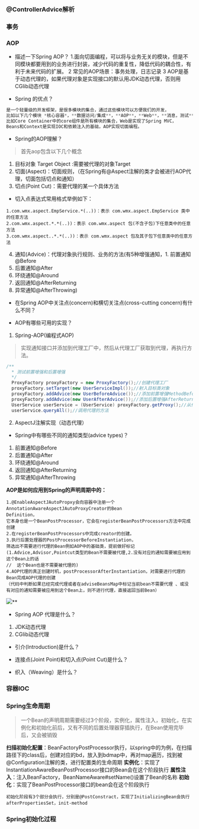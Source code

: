 ### @ControllerAdvice解析

### 事务
### AOP
- 描述一下Spring AOP？
1.面向切面编程，可以将与业务无关的模块，但是不同模块都要用到的业务进行封装，减少代码的重复性，降低代码的耦合性，有利于未来代码的扩展。
2 常见的AOP场景：事务处理，日志记录
3 AOP是基于动态代理的，如果代理对象是实现接口的默认用JDK动态代理，否则用CGlib动态代理



- Spring 的优点？
~~~java
是一个轻量级的开发框架，是很多模块的集合，通过这些模块可以方便我们的开发，
比如以下几个模块 *核心容器*，**数据访问/集成**，**AOP**，**Web**，**消息，测试**...
比如Core Container中的core组件是所有模块的集合，Web是实现了Spring MVC，
Beans和Context是实现IOC和依赖注入的基础，AOP实现切面编程。
~~~

- Spring的AOP理解？
> 首先aop包含以下几个概念
 1. 目标对象 Target Object :需要被代理的对象Target
 2. 切面(Aspect)：切面规则，（在Spring有@Aspect注解的类才会被进行AOP代理，切面包括切点和通知）
 3. 切点(Point Cut)：需要代理的某一个具体方法
- 切入点表达式常用格式举例如下：
~~~
1.com.wmx.aspect.EmpService.*(..))：表示 com.wmx.aspect.EmpService 类中的任意方法
2.com.wmx.aspect.*.*(..))：表示 com.wmx.aspect 包(不含子包)下任意类中的任意方法
3.com.wmx.aspect..*.*(..))：表示 com.wmx.aspect 包及其子包下任意类中的任意方法
~~~
 4. 通知(Advice)：代理对象执行规则、业务的方法(有5种增强通知，1. 前置通知@Before
2. 后置通知@After
3. 环绕通知@Around
4. 返回通知@AfterReturning
5. 异常通知@AfterThrowing)








- 在Spring AOP中关注点(concern)和横切关注点(cross-cutting concern)有什么不同？

- AOP有哪些可用的实现？
1. Spring-AOP(编程式AOP)
> 实现通知接口并添加到代理工厂中，然后从代理工厂获取到代理，再执行方法。
~~~java
/**
  * 测试前置增强和后置增强
  */
  ProxyFactory proxyFactory = new ProxyFactory();//创建代理工厂
  proxyFactory.setTarget(new UserServiceImpl());//射入目标类对象
  proxyFactory.addAdvice(new UserBeforeAdvice());//添加前置增强MethodBeforeAdvice
  proxyFactory.addAdvice(new UserAfterAdvice());//添加后置增强AfterReturningAdvice  
  UserService userService = (UserService) proxyFactory.getProxy();//从代理工厂获取代理
  userService.queryAll();//调用代理的方法
~~~
2. AspectJ注解实现（动态代理）


- Spring中有哪些不同的通知类型(advice types)？
1. 前置通知@Before
2. 后置通知@After
3. 环绕通知@Around
4. 返回通知@AfterReturning
5. 异常通知@AfterThrowing

**AOP是如何应用到Spring的声明周期中的：**
~~~
1.@EnableAspectJAutoPropxy会向容器中注册一个AnnotationAwareAspectJAutoProxyCreator的Bean
Definition，
它本身也是一个BeanPostProcessor，它会在registerBeanPostProcessors方法中完成创建
2.在registerBeanPostProcessors中完成creator的创建。
3.执行后置处理器的PostProcessorBeforeInstantiation，
筛选出不需要进行代理的Bean例如AOP中的基础类，提前做好标记(1.Advice,Advisor,Pointcut类型的Bean不需要被代理,2.没有对应的通知需要被应用到这个Bean上的话
//  这个Bean也是不需要被代理的)
4.AOP代理的真正创建时机，postProcessorAfterInstantiation，对需要进行代理的Bean完成AOP代理的创建
（代码中判断如果已经完成代理或者在adviseBeansMap中标记当前bean不需要代理 、或没有对应的通知需要被应用到这个Bean上，则不进行代理，直接返回当前Bean）
~~~
![](https://cdn.jsdelivr.net/gh/colorwww/pictures/pictures/1602208704114-1602208704108-%E5%BE%AE%E4%BF%A1%E5%9B%BE%E7%89%87_20201009095808.png)**



- Spring AOP 代理是什么？

1. JDK动态代理
2. CGlib动态代理

- 引介(Introduction)是什么？

- 连接点(Joint Point)和切入点(Point Cut)是什么？

- 织入（Weaving）是什么？
### 容器IOC
### Spring生命周期
> 一个Bean的声明周期需要经过3个阶段，实例化，属性注入，初始化，在实例化和初始化前后，又有不同的后置处理器穿插执行，在Bean使用完毕后，又会被销毁

**扫描初始化配置**：BeanFactoryPostProcessor执行，以spring中的为例，在扫描路径下的class后，创建对应的bd，放入到bdmap中，再对map遍历，找到被@Configuration注解的类，进行配置类的生命周期
**实例化**：实现了InstantiationAwareBeanPostProcessor接口的Bean会在这个阶段执行
**属性注入**：注入BeanFactory，BeanNameAware#setName()设置了Bean的名称
**初始化**：实现了BeanPostProcessor接口的bean会在这个阶段执行

	初始化阶段有3个部分会执行，分别是@PostConstract，实现了InitializingBean会执行afterPropertiesSet，init-method
### Spring初始化过程